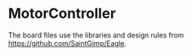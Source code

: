 # MotorController

The board files use the libraries and design rules from https://github.com/SaintGimp/Eagle.
